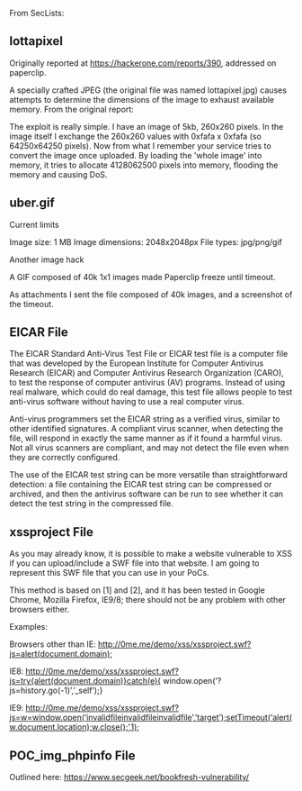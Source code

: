 From SecLists:

## lottapixel

Originally reported at https://hackerone.com/reports/390, addressed on paperclip.

A specially crafted JPEG (the original file was named lottapixel.jpg) causes attempts to determine the dimensions of the image to exhaust available memory. From the original report:

The exploit is really simple. I have an image of 5kb, 260x260 pixels. In the image itself I exchange the 260x260 values with 0xfafa x 0xfafa (so 64250x64250 pixels). Now from what I remember your service tries to convert the image once uploaded. By loading the 'whole image' into memory, it tries to allocate 4128062500 pixels into memory, flooding the memory and causing DoS.

## uber.gif

Current limits

Image size: 1 MB
Image dimensions: 2048x2048px
File types: jpg/png/gif

Another image hack

A GIF composed of 40k 1x1 images made Paperclip freeze until timeout.

As attachments I sent the file composed of 40k images, and a screenshot of the timeout.

## EICAR File

The EICAR Standard Anti-Virus Test File or EICAR test file is a computer file that was developed by the European Institute for Computer Antivirus Research (EICAR) and Computer Antivirus Research Organization (CARO), to test the response of computer antivirus (AV) programs. Instead of using real malware, which could do real damage, this test file allows people to test anti-virus software without having to use a real computer virus.

Anti-virus programmers set the EICAR string as a verified virus, similar to other identified signatures. A compliant virus scanner, when detecting the file, will respond in exactly the same manner as if it found a harmful virus. Not all virus scanners are compliant, and may not detect the file even when they are correctly configured.

The use of the EICAR test string can be more versatile than straightforward detection: a file containing the EICAR test string can be compressed or archived, and then the antivirus software can be run to see whether it can detect the test string in the compressed file.

## xssproject File

As you may already know, it is possible to make a website vulnerable to XSS if you can upload/include a SWF file into that website. I am going to represent this SWF file that you can use in your PoCs.

This method is based on [1] and [2], and it has been tested in Google Chrome, Mozilla Firefox, IE9/8; there should not be any problem with other browsers either.

Examples:

Browsers other than IE: http://0me.me/demo/xss/xssproject.swf?js=alert(document.domain);

IE8: http://0me.me/demo/xss/xssproject.swf?js=try{alert(document.domain)}catch(e){ window.open(‘?js=history.go(-1)’,’_self’);}

IE9: http://0me.me/demo/xss/xssproject.swf?js=w=window.open(‘invalidfileinvalidfileinvalidfile’,’target’);setTimeout(‘alert(w.document.location);w.close();’,1);

## POC_img_phpinfo File

Outlined here: https://www.secgeek.net/bookfresh-vulnerability/
